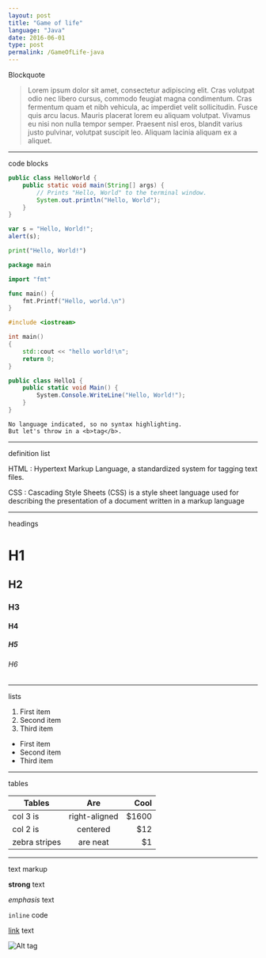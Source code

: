 ```yaml
---
layout: post
title: "Game of life"
language: "Java"
date: 2016-06-01
type: post
permalink: /GameOfLife-java
---
```


Blockquote

> Lorem ipsum dolor sit amet, consectetur adipiscing elit. Cras volutpat odio nec libero cursus, commodo feugiat magna condimentum. Cras fermentum quam et nibh vehicula, ac imperdiet velit sollicitudin. Fusce quis arcu lacus. Mauris placerat lorem eu aliquam volutpat. Vivamus eu nisi non nulla tempor semper. Praesent nisl eros, blandit varius justo pulvinar, volutpat suscipit leo. Aliquam lacinia aliquam ex a aliquet.

---
code blocks

~~~java
public class HelloWorld {
    public static void main(String[] args) {
        // Prints "Hello, World" to the terminal window.
        System.out.println("Hello, World");
    }
}
~~~

~~~javaScript
var s = "Hello, World!";
alert(s);
~~~

~~~python
print("Hello, World!")
~~~

~~~go
package main

import "fmt"

func main() {
	fmt.Printf("Hello, world.\n")
}
~~~

~~~c++
#include <iostream>

int main()
{
	std::cout << "hello world!\n";
	return 0;
}
~~~


~~~c#
public class Hello1 {
	public static void Main() {
		System.Console.WriteLine("Hello, World!");
	}
}
~~~


~~~
No language indicated, so no syntax highlighting. 
But let's throw in a <b>tag</b>.
~~~

---
definition list

HTML
: Hypertext Markup Language, a standardized system for tagging text files.

CSS
: Cascading Style Sheets (CSS) is a style sheet language used for describing the presentation of a document written in a markup language

---
headings

# H1

## H2

### H3

#### H4

##### H5

###### H6

---
lists

1. First item
2. Second item
3. Third item

* First item
* Second item
* Third item

---
tables

| Tables        | Are           | Cool  |
| ------------- |:-------------:| -----:|
| col 3 is      | right-aligned | $1600 |
| col 2 is      | centered      |   $12 |
| zebra stripes | are neat      |    $1 |

---
text markup

**strong** text

_emphasis_ text

`inline` code

[link](http://jekyllrb.com) text

![Alt tag](/path/to/image.jpg)


